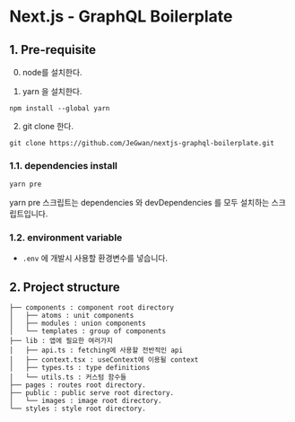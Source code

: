 # Next.js - GraphQL Boilerplate

## 1. Pre-requisite

0. node를 설치한다.

1. yarn 을 설치한다.

```
npm install --global yarn
```

2. git clone 한다.

```
git clone https://github.com/JeGwan/nextjs-graphql-boilerplate.git
```

### 1.1. dependencies install

```sh
yarn pre
```

yarn pre 스크립트는 dependencies 와 devDependencies 를 모두 설치하는 스크립트입니다.

### 1.2. environment variable

- `.env` 에 개발시 사용할 환경변수를 넣습니다.

## 2. Project structure

```
├── components : component root directory
│   ├── atoms : unit components
│   ├── modules : union components
│   └── templates : group of components
├── lib : 앱에 필요한 여러가지
│   ├── api.ts : fetching에 사용할 전반적인 api
│   ├── context.tsx : useContext에 이용될 context
│   ├── types.ts : type definitions
│   └── utils.ts : 커스텀 함수들
├── pages : routes root directory.
├── public : public serve root directory.
│   └── images : image root directory.
└── styles : style root directory.
```
